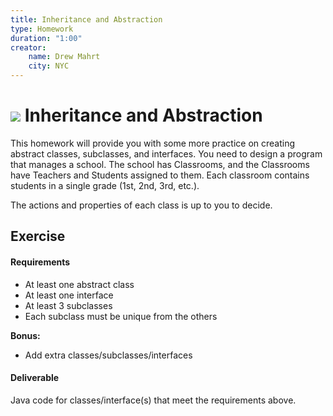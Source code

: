 ```yaml
---
title: Inheritance and Abstraction
type: Homework
duration: "1:00"
creator:
    name: Drew Mahrt
    city: NYC
---
```


# ![](https://ga-dash.s3.amazonaws.com/production/assets/logo-9f88ae6c9c3871690e33280fcf557f33.png) Inheritance and Abstraction 

This homework will provide you with some more practice on creating abstract classes, subclasses, and interfaces. You need to design a program that manages a school. The school has Classrooms, and the Classrooms have Teachers and Students assigned to them. Each classroom contains students in a single grade (1st, 2nd, 3rd, etc.).

The actions and properties of each class is up to you to decide.

## Exercise

#### Requirements

- At least one abstract class
- At least one interface
- At least 3 subclasses
- Each subclass must be unique from the others

**Bonus:**
- Add extra classes/subclasses/interfaces

#### Deliverable

Java code for classes/interface(s) that meet the requirements above.
